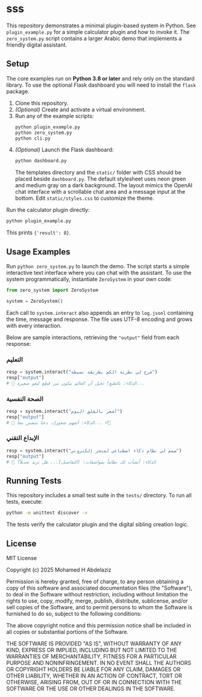 # sss

This repository demonstrates a minimal plugin-based system in Python. See `plugin_example.py` for a simple calculator plugin and how to invoke it. The `zero_system.py` script contains a larger Arabic demo that implements a friendly digital assistant.

## Setup

The core examples run on **Python&nbsp;3.8 or later** and rely only on the standard library.
To use the optional Flask dashboard you will need to install the `flask` package.

1. Clone this repository.
2. *(Optional)* Create and activate a virtual environment.
3. Run any of the example scripts:
   ```bash
   python plugin_example.py
   python zero_system.py
   python cli.py
   ```
4. *(Optional)* Launch the Flask dashboard:
   ```bash
   python dashboard.py
   ```
   The templates directory and the `static/` folder with CSS should be
   placed beside `dashboard.py`.
   The default stylesheet uses neon green and medium gray on a dark
   background. The layout mimics the OpenAI chat interface with a
   scrollable chat area and a message input at the bottom.
   Edit `static/styles.css` to customize the theme.

Run the calculator plugin directly:
```bash
python plugin_example.py
```
This prints `{'result': 8}`.

## Usage Examples

Run `python zero_system.py` to launch the demo. The script starts a simple
interactive text interface where you can chat with the assistant. To use the
system programmatically, instantiate `ZeroSystem` in your own code:

```python
from zero_system import ZeroSystem

system = ZeroSystem()
```

Each call to `system.interact` also appends an entry to `log.jsonl` containing
the time, message and response. The file uses UTF-8 encoding and grows with
every interaction.

Below are sample interactions, retrieving the `"output"` field from each
response:

### التعليم
```python
resp = system.interact("شرح لي نظرية الكم بطريقة بسيطة")
resp["output"]
# 🤖 الذكاء: بالطبع! تخيل أن العالم مكون من قطع ليغو صغيرة...
```

### الصحة النفسية
```python
resp = system.interact("أشعر بالقلق اليوم")
resp["output"]
# 🤖 الذكاء: أتفهم شعورك، دعنا نتنفس معاً... 💆‍♂️
```

### الإبداع التقني
```python
resp = system.interact("صمم لي نظام ذكاء اصطناعي لمتجر إلكتروني")
resp["output"]
# 🤖 الذكاء: أنشأت لك نظاماً بمواصفات: [التفاصيل]... هل تريد تعديلاً؟
```

## Running Tests

This repository includes a small test suite in the `tests/` directory. To run
all tests, execute:

```bash
python -m unittest discover -v
```

The tests verify the calculator plugin and the digital sibling creation logic.

## License

MIT License

Copyright (c) 2025 Mohamed H Abdelaziz

Permission is hereby granted, free of charge, to any person obtaining a copy
of this software and associated documentation files (the "Software"), to deal
in the Software without restriction, including without limitation the rights
to use, copy, modify, merge, publish, distribute, sublicense, and/or sell
copies of the Software, and to permit persons to whom the Software is
furnished to do so, subject to the following conditions:

The above copyright notice and this permission notice shall be included in all
copies or substantial portions of the Software.

THE SOFTWARE IS PROVIDED "AS IS", WITHOUT WARRANTY OF ANY KIND, EXPRESS OR
IMPLIED, INCLUDING BUT NOT LIMITED TO THE WARRANTIES OF MERCHANTABILITY,
FITNESS FOR A PARTICULAR PURPOSE AND NONINFRINGEMENT. IN NO EVENT SHALL THE
AUTHORS OR COPYRIGHT HOLDERS BE LIABLE FOR ANY CLAIM, DAMAGES OR OTHER
LIABILITY, WHETHER IN AN ACTION OF CONTRACT, TORT OR OTHERWISE, ARISING FROM,
OUT OF OR IN CONNECTION WITH THE SOFTWARE OR THE USE OR OTHER DEALINGS IN THE
SOFTWARE.
